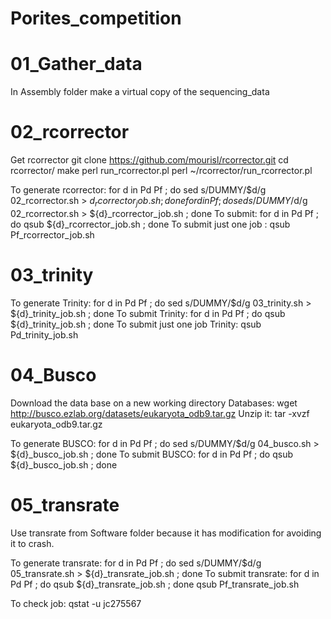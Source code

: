 # Porites_competition

# 01_Gather_data
In Assembly folder make a virtual copy of the sequencing_data

# 02_rcorrector

Get rcorrector
git clone https://github.com/mourisl/rcorrector.git
cd rcorrector/
make
perl run_rcorrector.pl
perl ~/rcorrector/run_rcorrector.pl

To generate rcorrector:
for d in Pd Pf ; do sed s/DUMMY/$d/g 02_rcorrector.sh > ${d}_rcorrector_job.sh ; done
for d in Pf ; do sed s/DUMMY/$d/g 02_rcorrector.sh > ${d}_rcorrector_job.sh ; done
To submit:
for d in Pd Pf ; do qsub ${d}_rcorrector_job.sh ; done
To submit just one job : qsub Pf_rcorrector_job.sh

# 03_trinity
To generate Trinity:
for d in Pd Pf ; do sed s/DUMMY/$d/g 03_trinity.sh > ${d}_trinity_job.sh ; done
To submit Trinity:
for d in Pd Pf ; do qsub ${d}_trinity_job.sh ; done
To submit just one job Trinity:
qsub Pd_trinity_job.sh

# 04_Busco
Download the data base on a new working directory Databases:
wget http://busco.ezlab.org/datasets/eukaryota_odb9.tar.gz
Unzip it:
tar -xvzf eukaryota_odb9.tar.gz

To generate BUSCO:
for d in Pd Pf ; do sed s/DUMMY/$d/g 04_busco.sh > ${d}_busco_job.sh ; done
To submit BUSCO:
for d in Pd Pf ; do qsub ${d}_busco_job.sh ; done

# 05_transrate
Use transrate from Software folder because it has modification for avoiding it to crash.

To generate transrate:
for d in Pd Pf ; do sed s/DUMMY/$d/g 05_transrate.sh > ${d}_transrate_job.sh ; done
To submit transrate:
for d in Pd Pf ; do qsub ${d}_transrate_job.sh ; done
qsub Pf_transrate_job.sh


To check job:
qstat -u jc275567

